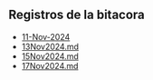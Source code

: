## Registros de la bitacora
- [11-Nov-2024](Registers/11Nov2024.md)
- [13Nov2024.md](Registers/13Nov2024.md)
- [15Nov2024.md](Registers/15Nov2024.md)
- [17Nov2024.md](Registers/17Nov2024.md)